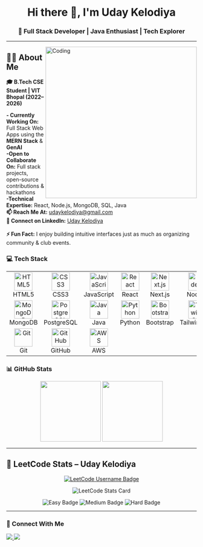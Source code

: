 <h1 align="center">Hi there 👋, I'm Uday Kelodiya</h1>
<h3 align="center">🚀 Full Stack Developer | Java Enthusiast | Tech Explorer</h3>

---

<img align="right" alt="Coding" width="400" src="https://cdn.dribbble.com/users/1162077/screenshots/3848914/programmer.gif">

## 👨‍💻 About Me  

**🎓 B.Tech CSE Student | VIT Bhopal (2022–2026)**  

**- Currently Working On:** Full Stack Web Apps using the **MERN Stack** & **GenAI** <br>
**-Open to Collaborate On:** Full stack projects, open-source contributions & hackathons  
**-Technical Expertise:** React, Node.js, MongoDB, SQL, Java <br>
**📫 Reach Me At:** [udaykelodiya@gmail.com](mailto:udaykelodiya@gmail.com)  
**💼 Connect on LinkedIn:** [Uday Kelodiya](https://www.linkedin.com/in/udaykelodiya/)  
<br>
**⚡ Fun Fact:** I enjoy building intuitive interfaces just as much as organizing community & club events.  



### 💻 Tech Stack

<table align="center">
  <tr>
    <td align="center" width="96">
      <img src="https://cdn.jsdelivr.net/gh/devicons/devicon/icons/html5/html5-original.svg" width="48" height="48" alt="HTML5" /><br>HTML5
    </td>
    <td align="center" width="96">
      <img src="https://cdn.jsdelivr.net/gh/devicons/devicon/icons/css3/css3-original.svg" width="48" height="48" alt="CSS3" /><br>CSS3
    </td>
    <td align="center" width="96">
      <img src="https://cdn.jsdelivr.net/gh/devicons/devicon/icons/javascript/javascript-original.svg" width="48" height="48" alt="JavaScript" /><br>JavaScript
    </td>
    <td align="center" width="96">
      <img src="https://cdn.jsdelivr.net/gh/devicons/devicon/icons/react/react-original.svg" width="48" height="48" alt="React" /><br>React
    </td>
    <td align="center" width="96">
      <img src="https://cdn.jsdelivr.net/gh/devicons/devicon/icons/nextjs/nextjs-original.svg" width="48" height="48" alt="Next.js" /><br>Next.js
    </td>
    <td align="center" width="96">
      <img src="https://cdn.jsdelivr.net/gh/devicons/devicon/icons/nodejs/nodejs-original.svg" width="48" height="48" alt="Node.js" /><br>Node.js
    </td>
    <td align="center" width="96">
      <img src="https://cdn.jsdelivr.net/gh/devicons/devicon/icons/express/express-original.svg" width="48" height="48" alt="Express" /><br>Express
    </td>
  </tr>
  <tr>
    <td align="center" width="96">
      <img src="https://cdn.jsdelivr.net/gh/devicons/devicon/icons/mongodb/mongodb-original.svg" width="48" height="48" alt="MongoDB" /><br>MongoDB
    </td>
    <td align="center" width="96">
      <img src="https://cdn.jsdelivr.net/gh/devicons/devicon/icons/postgresql/postgresql-original.svg" width="48" height="48" alt="PostgreSQL" /><br>PostgreSQL
    </td>
    <td align="center" width="96">
      <img src="https://cdn.jsdelivr.net/gh/devicons/devicon/icons/java/java-original.svg" width="48" height="48" alt="Java" /><br>Java
    </td>
    <td align="center" width="96">
      <img src="https://cdn.jsdelivr.net/gh/devicons/devicon/icons/python/python-original.svg" width="48" height="48" alt="Python" /><br>Python
    </td>
    <td align="center" width="96">
      <img src="https://cdn.jsdelivr.net/gh/devicons/devicon/icons/bootstrap/bootstrap-original.svg" width="48" height="48" alt="Bootstrap" /><br>Bootstrap
    </td>
    <td align="center" width="96">
      <img src="https://cdn.jsdelivr.net/gh/devicons/devicon/icons/tailwindcss/tailwindcss-original.svg" width="48" height="48" alt="TailwindCSS" /><br>TailwindCSS
    </td>
    <td align="center" width="96">
      <img src="https://cdn.jsdelivr.net/gh/devicons/devicon/icons/figma/figma-original.svg" width="48" height="48" alt="Figma" /><br>Figma
    </td>
  </tr>
  <tr>
    <td align="center" width="96">
      <img src="https://cdn.jsdelivr.net/gh/devicons/devicon/icons/git/git-original.svg" width="48" height="48" alt="Git" /><br>Git
    </td>
    <td align="center" width="96">
      <img src="https://cdn.jsdelivr.net/gh/devicons/devicon/icons/github/github-original.svg" width="48" height="48" alt="GitHub" /><br>GitHub
    </td>
    <td align="center" width="96">
      <img src="https://cdn.jsdelivr.net/gh/devicons/devicon/icons/amazonwebservices/amazonwebservices-original-wordmark.svg" width="48" height="48" alt="AWS" /><br>AWS
    </td>
  </tr>
</table>











### 📊 GitHub Stats

<p align="center">
  <img src="https://github-readme-stats.vercel.app/api?username=aaryansrawat18&show_icons=true&count_private=true&theme=react" height="160" />
  <img src="https://github-readme-stats.vercel.app/api/top-langs/?username=aaryansrawat18&layout=compact&theme=react&hide=python,c,cpp,shell,php,ruby,typescript" height="160"/>
</p>

---

## 🧠 LeetCode Stats – Uday Kelodiya



<p align="center">
  <a href="https://leetcode.com/udaykelodiya" target="_blank">
    <img src="https://img.shields.io/badge/LeetCode-aaryansrawat18-blue.svg?style=for-the-badge&logo=leetcode&logoColor=yellow" alt="LeetCode Username Badge"/>
  </a>
</p>

<p align="center">
  <img src="https://leetcode-stats.vercel.app/api?username=uday_04&theme=dark" alt="LeetCode Stats Card" />
</p>

<p align="center">
  <img src="https://img.shields.io/badge/Easy-150-green?style=for-the-badge&logo=leetcode&logoColor=white" alt="Easy Badge" />
  <img src="https://img.shields.io/badge/Medium-100-orange?style=for-the-badge&logo=leetcode&logoColor=white" alt="Medium Badge" />
  <img src="https://img.shields.io/badge/Hard-50-red?style=for-the-badge&logo=leetcode&logoColor=white" alt="Hard Badge" />
</p>



---

### 🤝 Connect With Me

<a href="https://www.linkedin.com/in/udaykeloiya/">
  <img src="https://img.shields.io/badge/LinkedIn-blue?style=flat&logo=linkedin&logoColor=white">
</a>
<a href="mailto:udaykelodiya@gmail.com">
  <img src="https://img.shields.io/badge/Email-D14836?style=flat&logo=gmail&logoColor=white">
</a>
